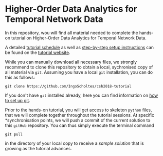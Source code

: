 # Higher-Order Data Analytics for Temporal Network Data

In this repository, wou will find all material needed to complete the hands-on tutorial on Higher-Order Data Analytics for Temporal Network Data.

A detailed [tutorial schedule](https://IngoScholtes.github.io/csh2018-tutorial/) as well as [step-by-step setup instructions](https://IngoScholtes.github.io/csh2018-tutorial/setup) can be found on the [tutorial website](https://IngoScholtes.github.io/csh2018-tutorial/).

While you can manually download all necessary files, we strongly recommend to clone this repository to obtain a local, sychronised copy of all material via `git`. Assuming you have a local `git` installation, you can do this as follows:  

`git clone https://github.com/IngoScholtes/csh2018-tutorial`

If you don't have `git` installed already, here you can find information on [how to set up git](https://help.github.com/articles/set-up-git/).

Prior to the hands-on tutorial, you will get access to skeleton `python` files, that we will complete together throughout the tutorial sessions. At specific *synchronisation points, we will push a commit of the current solution to this `gitHub` repository. You can thus simply execute the terminal command

`git pull`

in the directory of your local copy to receive a *sample solution* that is growing as the tutorial advances.